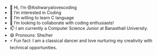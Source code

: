 - 👋 Hi, I’m @Aishwaryalovescoding
- 👀 I’m interested in Coding
- 🌱 I’m willing to learn C language
- 💞️ I’m looking to collaborate with coding enthusiasts!
- 📫 I am currently a Computer Science Junior at Banasthali University.
- 😄 Pronouns: She/her
- ⚡ Fun fact: I am a classical dancer and love nurturing my creativity with technical opportunities.

<!---
Aishwaryalovescoding/Aishwaryalovescoding is a ✨ special ✨ repository because its `README.md` (this file) appears on your GitHub profile.
You can click the Preview link to take a look at your changes.
--->
